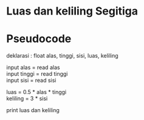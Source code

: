 # Luas dan keliling Segitiga #
# Pseudocode #
deklarasi : float alas, tinggi, sisi, luas, keliling

input alas = read alas\
input tinggi = read tinggi\
input sisi = read sisi

luas = 0.5 * alas * tinggi\
keliling = 3 * sisi

print luas dan keliling
